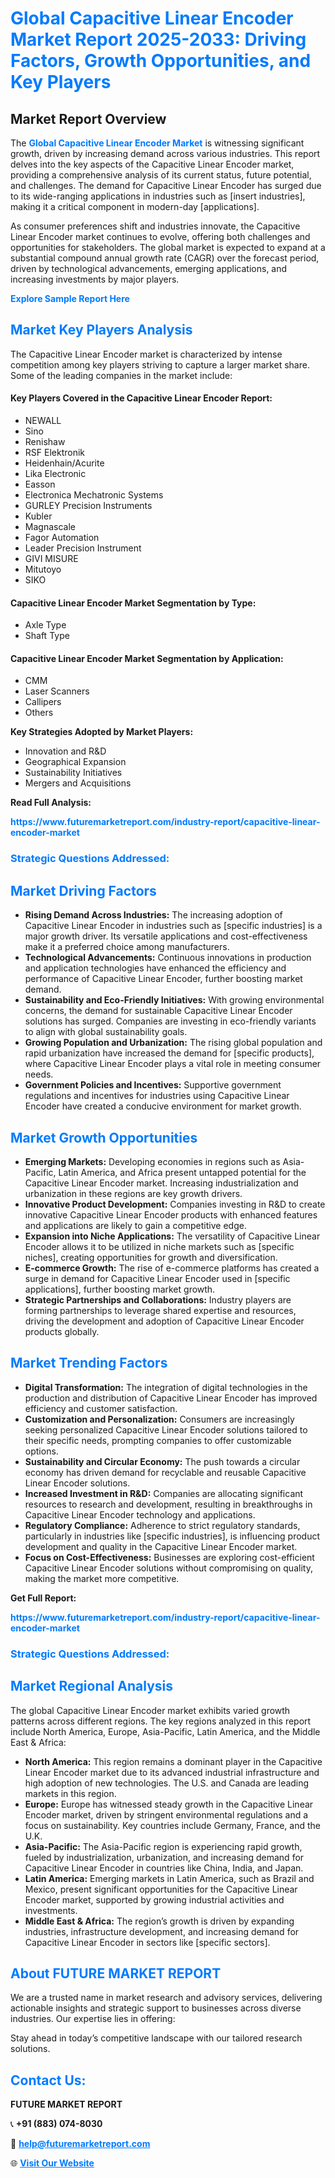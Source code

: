 <h1 style="color: #007BFF;">Global Capacitive Linear Encoder Market Report 2025-2033: Driving Factors, Growth Opportunities, and Key Players</h1>

<section id="overview">
<h2>Market Report Overview</h2>
<p>The <a href="https://www.futuremarketreport.com/industry-report/capacitive-linear-encoder-market" style="color: #007BFF; text-decoration: none;"><strong>Global Capacitive Linear Encoder Market</strong></a> is witnessing significant growth, driven by increasing demand across various industries. This report delves into the key aspects of the Capacitive Linear Encoder market, providing a comprehensive analysis of its current status, future potential, and challenges. The demand for Capacitive Linear Encoder has surged due to its wide-ranging applications in industries such as [insert industries], making it a critical component in modern-day [applications].</p>
<p>As consumer preferences shift and industries innovate, the Capacitive Linear Encoder market continues to evolve, offering both challenges and opportunities for stakeholders. The global market is expected to expand at a substantial compound annual growth rate (CAGR) over the forecast period, driven by technological advancements, emerging applications, and increasing investments by major players.</p>
</section>

<section id="overview">
<p><a href="https://www.futuremarketreport.com/request-sample/reportId=75520" style="color: #007BFF; text-decoration: none;"><strong>Explore Sample Report Here</strong></a></p>
</section>

<section id="key-players">
<h2 style="color: #007BFF;">Market Key Players Analysis</h2>
<p>The Capacitive Linear Encoder market is characterized by intense competition among key players striving to capture a larger market share. Some of the leading companies in the market include:</p>
<h4>Key Players Covered in the Capacitive Linear Encoder Report:</h4>
<ul><li>NEWALL</li><li>Sino</li><li>Renishaw</li><li>RSF Elektronik</li><li>Heidenhain/Acurite</li><li>Lika Electronic</li><li>Easson</li><li>Electronica Mechatronic Systems</li><li>GURLEY Precision Instruments</li><li>Kubler</li><li>Magnascale</li><li>Fagor Automation</li><li>Leader Precision Instrument</li><li>GIVI MISURE</li><li>Mitutoyo</li><li>SIKO</li></ul>
<h4>Capacitive Linear Encoder Market Segmentation by Type:</h4>
<ul><li>Axle Type</li><li>Shaft Type</li></ul>

<h4>Capacitive Linear Encoder Market Segmentation by Application:</h4>
<ul><li>CMM</li><li>Laser Scanners</li><li>Callipers</li><li>Others</li></ul>
<p><strong>Key Strategies Adopted by Market Players:</strong></p>
<ul>
<li>Innovation and R&D</li>
<li>Geographical Expansion</li>
<li>Sustainability Initiatives</li>
<li>Mergers and Acquisitions</li>
</ul>
</section>

<section>
<p><strong>Read Full Analysis: </strong></p><a href="https://www.futuremarketreport.com/industry-report/capacitive-linear-encoder-market" style="color: #007BFF; text-decoration: none;"><strong>https://www.futuremarketreport.com/industry-report/capacitive-linear-encoder-market</strong></a>
<h3 style="color: #007BFF;">Strategic Questions Addressed:</h3>
</section>

<section id="driving-factors">
<h2 style="color: #007BFF;">Market Driving Factors</h2>
<ul>
<li><strong>Rising Demand Across Industries:</strong> The increasing adoption of Capacitive Linear Encoder in industries such as [specific industries] is a major growth driver. Its versatile applications and cost-effectiveness make it a preferred choice among manufacturers.</li>
<li><strong>Technological Advancements:</strong> Continuous innovations in production and application technologies have enhanced the efficiency and performance of Capacitive Linear Encoder, further boosting market demand.</li>
<li><strong>Sustainability and Eco-Friendly Initiatives:</strong> With growing environmental concerns, the demand for sustainable Capacitive Linear Encoder solutions has surged. Companies are investing in eco-friendly variants to align with global sustainability goals.</li>
<li><strong>Growing Population and Urbanization:</strong> The rising global population and rapid urbanization have increased the demand for [specific products], where Capacitive Linear Encoder plays a vital role in meeting consumer needs.</li>
<li><strong>Government Policies and Incentives:</strong> Supportive government regulations and incentives for industries using Capacitive Linear Encoder have created a conducive environment for market growth.</li>
</ul>
</section>

<section id="growth-opportunities">
<h2 style="color: #007BFF;">Market Growth Opportunities</h2>
<ul>
<li><strong>Emerging Markets:</strong> Developing economies in regions such as Asia-Pacific, Latin America, and Africa present untapped potential for the Capacitive Linear Encoder market. Increasing industrialization and urbanization in these regions are key growth drivers.</li>
<li><strong>Innovative Product Development:</strong> Companies investing in R&D to create innovative Capacitive Linear Encoder products with enhanced features and applications are likely to gain a competitive edge.</li>
<li><strong>Expansion into Niche Applications:</strong> The versatility of Capacitive Linear Encoder allows it to be utilized in niche markets such as [specific niches], creating opportunities for growth and diversification.</li>
<li><strong>E-commerce Growth:</strong> The rise of e-commerce platforms has created a surge in demand for Capacitive Linear Encoder used in [specific applications], further boosting market growth.</li>
<li><strong>Strategic Partnerships and Collaborations:</strong> Industry players are forming partnerships to leverage shared expertise and resources, driving the development and adoption of Capacitive Linear Encoder products globally.</li>
</ul>
</section>

<section id="trending-factors">
<h2 style="color: #007BFF;">Market Trending Factors</h2>
<ul>
<li><strong>Digital Transformation:</strong> The integration of digital technologies in the production and distribution of Capacitive Linear Encoder has improved efficiency and customer satisfaction.</li>
<li><strong>Customization and Personalization:</strong> Consumers are increasingly seeking personalized Capacitive Linear Encoder solutions tailored to their specific needs, prompting companies to offer customizable options.</li>
<li><strong>Sustainability and Circular Economy:</strong> The push towards a circular economy has driven demand for recyclable and reusable Capacitive Linear Encoder solutions.</li>
<li><strong>Increased Investment in R&D:</strong> Companies are allocating significant resources to research and development, resulting in breakthroughs in Capacitive Linear Encoder technology and applications.</li>
<li><strong>Regulatory Compliance:</strong> Adherence to strict regulatory standards, particularly in industries like [specific industries], is influencing product development and quality in the Capacitive Linear Encoder market.</li>
<li><strong>Focus on Cost-Effectiveness:</strong> Businesses are exploring cost-efficient Capacitive Linear Encoder solutions without compromising on quality, making the market more competitive.</li>
</ul>
</section>

<section>
<p><strong>Get Full Report: </strong></p><a href="https://www.futuremarketreport.com/industry-report/capacitive-linear-encoder-market" style="color: #007BFF; text-decoration: none;"><strong>https://www.futuremarketreport.com/industry-report/capacitive-linear-encoder-market</strong></a>
<h3 style="color: #007BFF;">Strategic Questions Addressed:</h3>
</section>


<section id="regional-analysis">
<h2 style="color: #007BFF;">Market Regional Analysis</h2>
<p>The global Capacitive Linear Encoder market exhibits varied growth patterns across different regions. The key regions analyzed in this report include North America, Europe, Asia-Pacific, Latin America, and the Middle East & Africa:</p>
<ul>
<li><strong>North America:</strong> This region remains a dominant player in the Capacitive Linear Encoder market due to its advanced industrial infrastructure and high adoption of new technologies. The U.S. and Canada are leading markets in this region.</li>
<li><strong>Europe:</strong> Europe has witnessed steady growth in the Capacitive Linear Encoder market, driven by stringent environmental regulations and a focus on sustainability. Key countries include Germany, France, and the U.K.</li>
<li><strong>Asia-Pacific:</strong> The Asia-Pacific region is experiencing rapid growth, fueled by industrialization, urbanization, and increasing demand for Capacitive Linear Encoder in countries like China, India, and Japan.</li>
<li><strong>Latin America:</strong> Emerging markets in Latin America, such as Brazil and Mexico, present significant opportunities for the Capacitive Linear Encoder market, supported by growing industrial activities and investments.</li>
<li><strong>Middle East & Africa:</strong> The region’s growth is driven by expanding industries, infrastructure development, and increasing demand for Capacitive Linear Encoder in sectors like [specific sectors].</li>
</ul>
</section>

<footer>
<h2 style="color: #007BFF;">About FUTURE MARKET REPORT</h2>
<p>We are a trusted name in market research and advisory services, delivering actionable insights and strategic support to businesses across diverse industries. Our expertise lies in offering:</p>

<p>Stay ahead in today’s competitive landscape with our tailored research solutions.</p>

<h2 style="color: #007BFF;">Contact Us:</h2>
<p><strong>FUTURE MARKET REPORT</strong></p>
<p>📞 <strong>+91 (883) 074-8030</strong></p>
<p>📧 <strong><a href="mailto:help@futuremarketreport.com" style="color: #007BFF;">help@futuremarketreport.com</a></strong></p>
<p>🌐 <strong><a href="https://www.futuremarketreport.com/" style="color: #007BFF;">Visit Our Website</a></strong></p>
</footer>